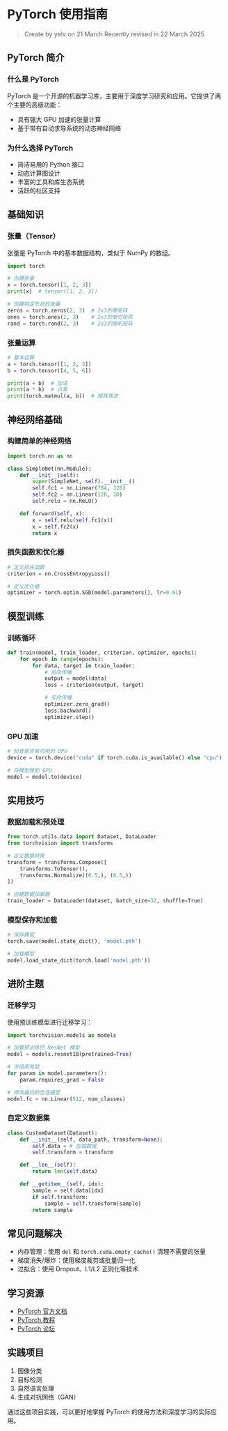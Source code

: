 # PyTorch 使用指南

> Create by yelv on 21 March Recently revised in 22 March 2025

## PyTorch 简介

### 什么是 PyTorch

PyTorch 是一个开源的机器学习库，主要用于深度学习研究和应用。它提供了两个主要的高级功能：

- 具有强大 GPU 加速的张量计算
- 基于带有自动求导系统的动态神经网络

### 为什么选择 PyTorch

- 简洁易用的 Python 接口
- 动态计算图设计
- 丰富的工具和库生态系统
- 活跃的社区支持

## 基础知识

### 张量（Tensor）

张量是 PyTorch 中的基本数据结构，类似于 NumPy 的数组。

```python
import torch

# 创建张量
x = torch.tensor([1, 2, 3])
print(x)  # tensor([1, 2, 3])

# 创建特定形状的张量
zeros = torch.zeros(2, 3)  # 2x3的零矩阵
ones = torch.ones(2, 3)    # 2x3的单位矩阵
rand = torch.rand(2, 3)    # 2x3的随机矩阵
```

### 张量运算

```python
# 基本运算
a = torch.tensor([1, 2, 3])
b = torch.tensor([4, 5, 6])

print(a + b)  # 加法
print(a * b)  # 点乘
print(torch.matmul(a, b))  # 矩阵乘法
```

## 神经网络基础

### 构建简单的神经网络

```python
import torch.nn as nn

class SimpleNet(nn.Module):
    def __init__(self):
        super(SimpleNet, self).__init__()
        self.fc1 = nn.Linear(784, 128)
        self.fc2 = nn.Linear(128, 10)
        self.relu = nn.ReLU()

    def forward(self, x):
        x = self.relu(self.fc1(x))
        x = self.fc2(x)
        return x
```

### 损失函数和优化器

```python
# 定义损失函数
criterion = nn.CrossEntropyLoss()

# 定义优化器
optimizer = torch.optim.SGD(model.parameters(), lr=0.01)
```

## 模型训练

### 训练循环

```python
def train(model, train_loader, criterion, optimizer, epochs):
    for epoch in range(epochs):
        for data, target in train_loader:
            # 前向传播
            output = model(data)
            loss = criterion(output, target)

            # 反向传播
            optimizer.zero_grad()
            loss.backward()
            optimizer.step()
```

### GPU 加速

```python
# 检查是否有可用的 GPU
device = torch.device("cuda" if torch.cuda.is_available() else "cpu")

# 将模型移到 GPU
model = model.to(device)
```

## 实用技巧

### 数据加载和预处理

```python
from torch.utils.data import Dataset, DataLoader
from torchvision import transforms

# 定义数据转换
transform = transforms.Compose([
    transforms.ToTensor(),
    transforms.Normalize((0.5,), (0.5,))
])

# 创建数据加载器
train_loader = DataLoader(dataset, batch_size=32, shuffle=True)
```

### 模型保存和加载

```python
# 保存模型
torch.save(model.state_dict(), 'model.pth')

# 加载模型
model.load_state_dict(torch.load('model.pth'))
```

## 进阶主题

### 迁移学习

使用预训练模型进行迁移学习：

```python
import torchvision.models as models

# 加载预训练的 ResNet 模型
model = models.resnet18(pretrained=True)

# 冻结原有层
for param in model.parameters():
    param.requires_grad = False

# 修改最后的全连接层
model.fc = nn.Linear(512, num_classes)
```

### 自定义数据集

```python
class CustomDataset(Dataset):
    def __init__(self, data_path, transform=None):
        self.data = # 加载数据
        self.transform = transform

    def __len__(self):
        return len(self.data)

    def __getitem__(self, idx):
        sample = self.data[idx]
        if self.transform:
            sample = self.transform(sample)
        return sample
```

## 常见问题解决

- 内存管理：使用 `del` 和 `torch.cuda.empty_cache()` 清理不需要的张量
- 梯度消失/爆炸：使用梯度裁剪或批量归一化
- 过拟合：使用 Dropout、L1/L2 正则化等技术

## 学习资源

- [PyTorch 官方文档](https://pytorch.org/docs/stable/index.html)
- [PyTorch 教程](https://pytorch.org/tutorials/)
- [PyTorch 论坛](https://discuss.pytorch.org/)

## 实践项目

1. 图像分类
2. 目标检测
3. 自然语言处理
4. 生成对抗网络（GAN）

通过这些项目实践，可以更好地掌握 PyTorch 的使用方法和深度学习的实际应用。
